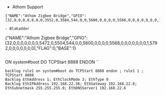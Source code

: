 # 
- Athom Support
```
{"NAME":"Athom Zigbee Bridge","GPIO":[32,0,0,0,0,0,0,0,3552,0,3584,544,0,0,5600,0,0,0,0,5568,0,0,0,0,0,0,0,1,5792,0,0,0,0,0,0,0],"FLAG":0,"BASE":1}

- Blakadder
```
{"NAME":"Athom Zigbee Bridge","GPIO":[32,0,0,0,0,0,0,0,5472,0,5504,544,0,0,5600,0,0,0,0,5568,0,0,0,0,0,0,0,1,5792,0,0,0,0,0,0,0],"FLAG":0,"BASE":1}
```
```
ON system#boot DO TCPStart 8888 ENDON
``

```
backlog rule1 on system#boot do TCPStart 8888 endon ; rule1 1 ; TCPStart 8888
Backlog EthAddress 1; EthClockMode 3; EthType 0
Backlog EthIPAddress 192.168.22.36; EthGateway 192.168.22.6; EthSubnetmask 255.255.255.0; EthDNSServer1 192.168.22.6
```
